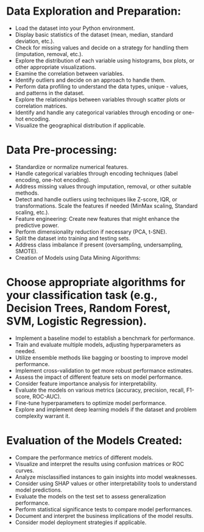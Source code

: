# Data Exploration and Preparation:
- Load the dataset into your Python environment.
- Display basic statistics of the dataset (mean, median, standard deviation, etc.).
- Check for missing values and decide on a strategy for handling them (imputation, removal, etc.).
- Explore the distribution of each variable using histograms, box plots, or other appropriate visualizations.
- Examine the correlation between variables.
- Identify outliers and decide on an approach to handle them.
- Perform data profiling to understand the data types, unique - values, and patterns in the dataset.
- Explore the relationships between variables through scatter plots or correlation matrices.
- Identify and handle any categorical variables through encoding or one-hot encoding.
- Visualize the geographical distribution if applicable.

# Data Pre-processing:
- Standardize or normalize numerical features.
- Handle categorical variables through encoding techniques (label encoding, one-hot encoding).
- Address missing values through imputation, removal, or other suitable methods.
- Detect and handle outliers using techniques like Z-score, IQR, or transformations.
Scale the features if needed (MinMax scaling, Standard scaling, etc.).
- Feature engineering: Create new features that might enhance the predictive power.
- Perform dimensionality reduction if necessary (PCA, t-SNE).
- Split the dataset into training and testing sets.
- Address class imbalance if present (oversampling, undersampling, SMOTE).
- Creation of Models using Data Mining Algorithms:

# Choose appropriate algorithms for your classification task (e.g., Decision Trees, Random Forest, SVM, Logistic Regression).
- Implement a baseline model to establish a benchmark for performance.
- Train and evaluate multiple models, adjusting hyperparameters as needed.
- Utilize ensemble methods like bagging or boosting to improve model performance.
- Implement cross-validation to get more robust performance estimates.
- Assess the impact of different feature sets on model performance.
- Consider feature importance analysis for interpretability.
- Evaluate the models on various metrics (accuracy, precision, recall, F1-score, ROC-AUC).
- Fine-tune hyperparameters to optimize model performance.
- Explore and implement deep learning models if the dataset and problem complexity warrant it.

# Evaluation of the Models Created:
- Compare the performance metrics of different models.
- Visualize and interpret the results using confusion matrices or ROC curves.
- Analyze misclassified instances to gain insights into model weaknesses.
- Consider using SHAP values or other interpretability tools to understand model predictions.
- Evaluate the models on the test set to assess generalization performance.
- Perform statistical significance tests to compare model performances.
- Document and interpret the business implications of the model results.
- Consider model deployment strategies if applicable.
